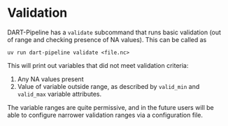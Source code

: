 # Validation

DART-Pipeline has a `validate` subcommand that runs basic validation (out of
range and checking presence of NA values). This can be called as

```shell
uv run dart-pipeline validate <file.nc>
```

This will print out variables that did not meet validation criteria:
1. Any NA values present
2. Value of variable outside range, as described by `valid_min` and `valid_max`
   variable attributes.

The variable ranges are quite permissive, and in the future users will be able
to configure narrower validation ranges via a configuration file.

